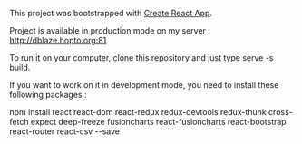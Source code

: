 This project was bootstrapped with [Create React App](https://github.com/facebookincubator/create-react-app).

Project is available in production mode on my server : http://dblaze.hopto.org:81

To run it on your computer, clone this repository and just type serve -s build.

If you want to work on it in development mode, you need to install these following packages :

 npm install react react-dom react-redux redux-devtools redux-thunk cross-fetch expect deep-freeze fusioncharts react-fusioncharts react-bootstrap react-router react-csv --save
